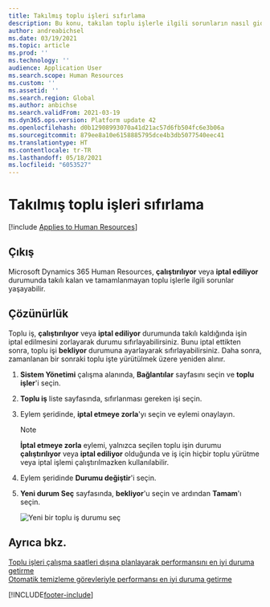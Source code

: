 ```yaml
---
title: Takılmış toplu işleri sıfırlama
description: Bu konu, takılan toplu işlerle ilgili sorunların nasıl giderileceğini açıklamaktadır.
author: andreabichsel
ms.date: 03/19/2021
ms.topic: article
ms.prod: ''
ms.technology: ''
audience: Application User
ms.search.scope: Human Resources
ms.custom: ''
ms.assetid: ''
ms.search.region: Global
ms.author: anbichse
ms.search.validFrom: 2021-03-19
ms.dyn365.ops.version: Platform update 42
ms.openlocfilehash: d0b12908993070a41d21ac57d6fb504fc6e3b06a
ms.sourcegitcommit: 879ee8a10e6158885795dce4b3db5077540eec41
ms.translationtype: HT
ms.contentlocale: tr-TR
ms.lasthandoff: 05/18/2021
ms.locfileid: "6053527"
---
```

# <a name="reset-stuck-batch-jobs"></a>Takılmış toplu işleri sıfırlama

[!include [Applies to Human Resources](../includes/applies-to-hr.md)]

## <a name="issue"></a>Çıkış

Microsoft Dynamics 365 Human Resources, **çalıştırılıyor** veya **iptal ediliyor** durumunda takılı kalan ve tamamlanmayan toplu işlerle ilgili sorunlar yaşayabilir.

## <a name="resolution"></a>Çözünürlük

Toplu iş, **çalıştırılıyor** veya **iptal ediliyor** durumunda takılı kaldığında işin iptal edilmesini zorlayarak durumu sıfırlayabilirsiniz. Bunu iptal ettikten sonra, toplu işi **bekliyor** durumuna ayarlayarak sıfırlayabilirsiniz. Daha sonra, zamanlanan bir sonraki toplu işte yürütülmek üzere yeniden alınır.

1. **Sistem Yönetimi** çalışma alanında, **Bağlantılar** sayfasını seçin ve **toplu işler**'i seçin.

2. **Toplu iş** liste sayfasında, sıfırlanması gereken işi seçin.

3. Eylem şeridinde, **iptal etmeye zorla**'yı seçin ve eylemi onaylayın.

   > [!NOTE]
   > **İptal etmeye zorla** eylemi, yalnızca seçilen toplu işin durumu **çalıştırılıyor** veya **iptal ediliyor** olduğunda ve iş için hiçbir toplu yürütme veya iptal işlemi çalıştırılmazken kullanılabilir.

4. Eylem şeridinde **Durumu değiştir**'i seçin.

5. **Yeni durum Seç** sayfasında, **bekliyor**'u seçin ve ardından **Tamam**'ı seçin.

   ![Yeni bir toplu iş durumu seç](./media/hr-admin-reset-batch-job-status.png)

## <a name="see-also"></a>Ayrıca bkz.

[Toplu işleri çalışma saatleri dışına planlayarak performansını en iyi duruma getirme](hr-admin-troubleshooting-batch-jobs.md)<br>
[Otomatik temizleme görevleriyle performansı en iyi duruma getirme](hr-admin-troubleshooting-batch-history.md)


[!INCLUDE[footer-include](../includes/footer-banner.md)]
